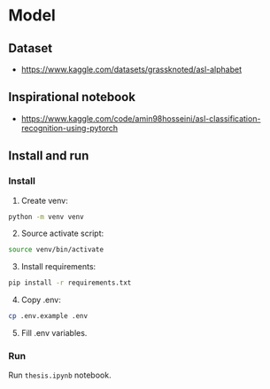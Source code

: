 # Model

## Dataset

- https://www.kaggle.com/datasets/grassknoted/asl-alphabet

## Inspirational notebook

- https://www.kaggle.com/code/amin98hosseini/asl-classification-recognition-using-pytorch

## Install and run

### Install

1. Create venv:

```sh
python -m venv venv
```

2. Source activate script:

```sh
source venv/bin/activate
```

3. Install requirements:

```sh
pip install -r requirements.txt
```

4. Copy .env:

```sh
cp .env.example .env
```

5. Fill .env variables.

### Run

Run `thesis.ipynb` notebook.

